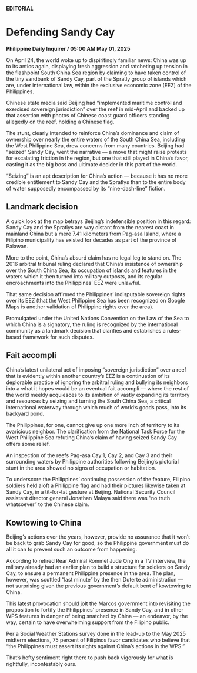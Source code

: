 **EDITORIAL**

# Defending Sandy Cay

****Philippine Daily Inquirer / 05:00 AM May 01, 2025****







On April 24, the world woke up to dispiritingly familiar news: China was up to its antics again, displaying fresh aggression and ratcheting up tension in the flashpoint South China Sea region by claiming to have taken control of the tiny sandbank of Sandy Cay, part of the Spratly group of islands which are, under international law, within the exclusive economic zone (EEZ) of the Philippines.

Chinese state media said Beijing had “implemented maritime control and exercised sovereign jurisdiction” over the reef in mid-April and backed up that assertion with photos of Chinese coast guard officers standing allegedly on the reef, holding a Chinese flag.

The stunt, clearly intended to reinforce China’s dominance and claim of ownership over nearly the entire waters of the South China Sea, including the West Philippine Sea, drew concerns from many countries. Beijing had “seized” Sandy Cay, went the narrative — a move that might raise protests for escalating friction in the region, but one that still played in China’s favor, casting it as the big boss and ultimate decider in this part of the world.

“Seizing” is an apt description for China’s action — because it has no more credible entitlement to Sandy Cay and the Spratlys than to the entire body of water supposedly encompassed by its “nine-dash-line” fiction.

## Landmark decision

A quick look at the map betrays Beijing’s indefensible position in this regard: Sandy Cay and the Spratlys are way distant from the nearest coast in mainland China but a mere 7.41 kilometers from Pag-asa Island, where a Filipino municipality has existed for decades as part of the province of Palawan.

More to the point, China’s absurd claim has no legal leg to stand on. The 2016 arbitral tribunal ruling declared that China’s insistence of ownership over the South China Sea, its occupation of islands and features in the waters which it then turned into military outposts, and its regular encroachments into the Philippines’ EEZ were unlawful.

That same decision affirmed the Philippines’ indisputable sovereign rights over its EEZ (that the West Philippine Sea has been recognized on Google Maps is another validation of Philippine rights over the area).

Promulgated under the United Nations Convention on the Law of the Sea to which China is a signatory, the ruling is recognized by the international community as a landmark decision that clarifies and establishes a rules-based framework for such disputes.

## Fait accompli

China’s latest unilateral act of imposing “sovereign jurisdiction” over a reef that is evidently within another country’s EEZ is a continuation of its deplorable practice of ignoring the arbitral ruling and bullying its neighbors into a what it hopes would be an eventual fait accompli — where the rest of the world meekly acquiesces to its ambition of vastly expanding its territory and resources by seizing and turning the South China Sea, a critical international waterway through which much of world’s goods pass, into its backyard pond.

The Philippines, for one, cannot give up one more inch of territory to its avaricious neighbor. The clarification from the National Task Force for the West Philippine Sea refuting China’s claim of having seized Sandy Cay offers some relief.

An inspection of the reefs Pag-asa Cay 1, Cay 2, and Cay 3 and their surrounding waters by Philippine authorities following Beijing’s pictorial stunt in the area showed no signs of occupation or habitation.

To underscore the Philippines’ continuing possession of the feature, Filipino soldiers held aloft a Philippine flag and had their pictures likewise taken at Sandy Cay, in a tit-for-tat gesture at Beijing. National Security Council assistant director general Jonathan Malaya said there was “no truth whatsoever” to the Chinese claim.

## Kowtowing to China

Beijing’s actions over the years, however, provide no assurance that it won’t be back to grab Sandy Cay for good, so the Philippine government must do all it can to prevent such an outcome from happening.

According to retired Rear Admiral Rommel Jude Ong in a TV interview, the military already had an earlier plan to build a structure for soldiers on Sandy Cay, to ensure a permanent Philippine presence in the area. The plan, however, was scuttled “last minute” by the then Duterte administration — not surprising given the previous government’s default bent of kowtowing to China.

This latest provocation should jolt the Marcos government into revisiting the proposition to fortify the Philippines’ presence in Sandy Cay, and in other WPS features in danger of being snatched by China — an endeavor, by the way, certain to have overwhelming support from the Filipino public.

Per a Social Weather Stations survey done in the lead-up to the May 2025 midterm elections, 75 percent of Filipinos favor candidates who believe that “the Philippines must assert its rights against China’s actions in the WPS.”

That’s hefty sentiment right there to push back vigorously for what is rightfully, incontestably ours.
